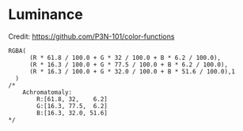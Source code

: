 # Luminance

Credit: https://github.com/P3N-101/color-functions

```PowerFx
RGBA(
      (R * 61.8 / 100.0 + G * 32 / 100.0 + B * 6.2 / 100.0),
      (R * 16.3 / 100.0 + G * 77.5 / 100.0 + B * 6.2 / 100.0),
      (R * 16.3 / 100.0 + G * 32.0 / 100.0 + B * 51.6 / 100.0),1
  )
/*
    Achromatomaly:
        R:[61.8, 32,    6.2]
        G:[16.3, 77.5,  6.2]
        B:[16.3, 32.0, 51.6]
*/
```